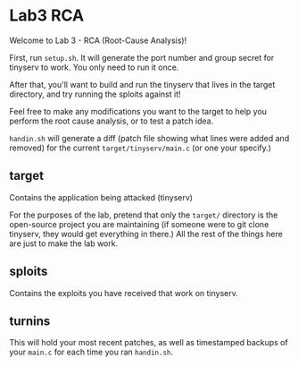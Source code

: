 # Lab3 RCA

Welcome to Lab 3 - RCA (Root-Cause Analysis)!

First, run `setup.sh`. It will generate the port number and
group secret for tinyserv to work. You only need to run it once.

After that, you'll want to build and run the tinyserv that lives in
the target directory, and try running the sploits against it!

Feel free to make any modifications you want to the target to help you
perform the root cause analysis, or to test a patch idea.

`handin.sh` will generate a diff (patch file showing what lines were
added and removed) for the current `target/tinyserv/main.c` (or one
your specify.)

## target
Contains the application being attacked (tinyserv)

For the purposes of the lab, pretend that only the `target/` directory
is the open-source project you are maintaining (if someone were to git
clone tinyserv, they would get everything in there.) All the rest of
the things here are just to make the lab work.

## sploits
Contains the exploits you have received that work on tinyserv.

## turnins
This will hold your most recent patches, as well as timestamped
backups of your `main.c` for each time you ran `handin.sh`.
